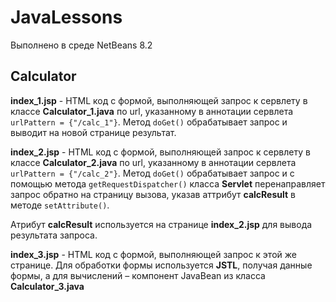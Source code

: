 # JavaLessons
Выполнено в среде NetBeans 8.2
## Calculator
**index_1.jsp** - HTML код с формой, выполняющей запрос к сервлету в классе **Calculator_1.java** по url, указанному в аннотации сервлета ```urlPattern = {"/calc_1"}```. Метод ```doGet()``` обрабатывает запрос и выводит на новой странице результат.

**index_2.jsp** - HTML код с формой, выполняющей запрос к сервлету в классе **Calculator_2.java** по url, указанному в аннотации сервлета ```urlPattern = {"/calc_2"}```. Метод ```doGet()``` обрабатывает запрос и c помощью метода ```getRequestDispatcher()``` класса **Servlet** перенаправляет запрос обратно на страницу вызова, указав аттрибут **calcResult** в методе ```setAttribute()```.

Атрибут **calcResult** используется на странице **index_2.jsp** для вывода результата запроса.

**index_3.jsp** - HTML код с формой, выполняющей запрос к этой же странице. Для обработки формы используется **JSTL**, получая данные формы, а для вычислений – компонент JavaBean из класса **Calculator_3.java**
